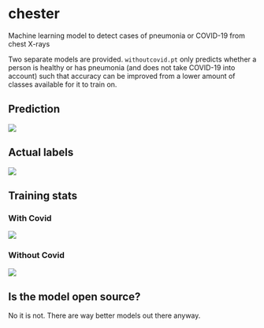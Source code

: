 # chester

Machine learning model to detect cases of pneumonia or COVID-19 from chest X-rays

Two separate models are provided. `withoutcovid.pt` only predicts whether a person is healthy or has pneumonia (and does not take COVID-19 into account) such that accuracy can be improved from a lower amount of classes available for it to train on.

## Prediction
![](assets/withcovid/val_batch1_pred.jpg)
## Actual labels
![](assets/withcovid/val_batch1_labels.jpg)
## Training stats
### With Covid
![](assets/withcovid/results.png)
### Without Covid
![](assets/withoutcovid/results.png)

## Is the model open source?
No it is not. There are way better models out there anyway.